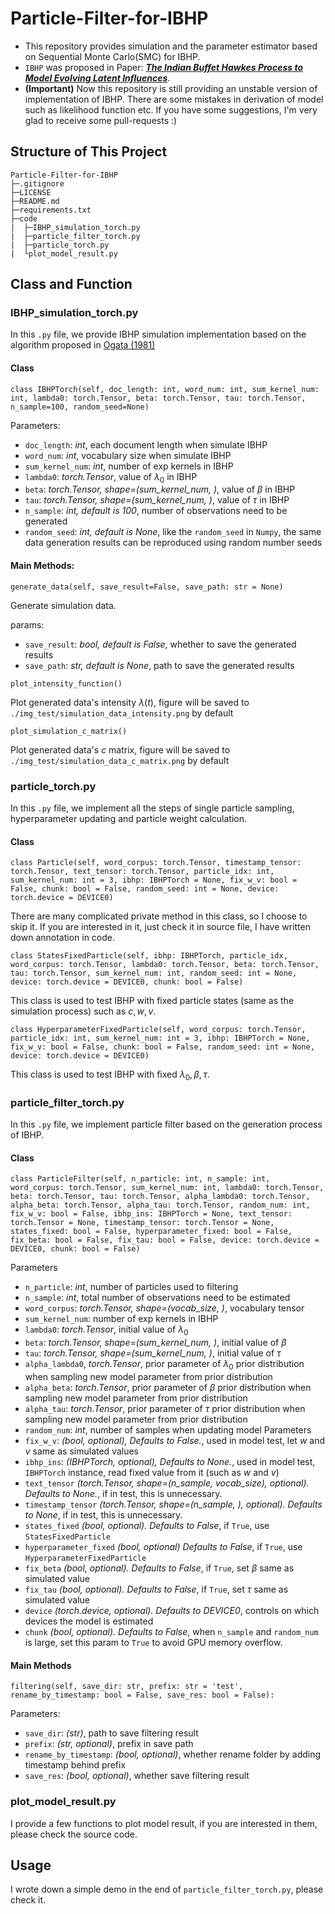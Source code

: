 # Particle-Filter-for-IBHP

- This repository provides simulation and the parameter estimator based on Sequential Monte Carlo(SMC) for IBHP.
- `IBHP` was proposed in Paper: [***The Indian Buffet Hawkes Process to Model Evolving Latent Influences***](http://auai.org/uai2018/proceedings/papers/289.pdf).
- **(Important)** Now this repository is still providing an unstable version of implementation of IBHP. There are some mistakes in derivation of model such as likelihood function etc. If you have some suggestions, I'm very glad to receive some pull-requests :)

## Structure of This Project
    Particle-Filter-for-IBHP
    ├─.gitignore
    ├─LICENSE
    ├─README.md
    ├─requirements.txt
    ├─code
    |  ├─IBHP_simulation_torch.py
    |  ├─particle_filter_torch.py
    |  ├─particle_torch.py
    |  └plot_model_result.py

## Class and Function

### IBHP_simulation_torch.py

In this `.py` file, we provide IBHP simulation implementation based on the algorithm proposed in [Ogata (1981)](https://ieeexplore.ieee.org/abstract/document/1056305)

#### Class

`class IBHPTorch(self,
                 doc_length: int,
                 word_num: int,
                 sum_kernel_num: int,
                 lambda0: torch.Tensor,
                 beta: torch.Tensor,
                 tau: torch.Tensor,
                 n_sample=100,
                 random_seed=None)`

Parameters: 
- `doc_length`: *int*, each document length when simulate IBHP
- `word_num`: *int*, vocabulary size when simulate IBHP
- `sum_kernel_num`: *int*, number of exp kernels in IBHP
- `lambda0`: *torch.Tensor*, value of $\lambda_0$ in IBHP
- `beta`: *torch.Tensor, shape=(sum_kernel_num, )*, value of $\beta$ in IBHP
- `tau`: *torch.Tensor, shape=(sum_kernel_num, )*, value of $\tau$ in IBHP
- `n_sample`: *int, default is 100*, number of observations need to be generated
- `random_seed`: *int, default is None*, like the `random_seed` in `Numpy`, the same data generation results can be reproduced using random number seeds

#### Main Methods:

`generate_data(self, save_result=False, save_path: str = None)`

Generate simulation data.

params:
- `save_result`: *bool, default is False*, whether to save the generated results
- `save_path`: *str, default is None*, path to save the generated results

`plot_intensity_function()`

Plot generated data's intensity $\lambda(t)$, figure will be saved to `./img_test/simulation_data_intensity.png` by default

`plot_simulation_c_matrix()`

Plot generated data's $c$ matrix, figure will be saved to `./img_test/simulation_data_c_matrix.png` by default

### particle_torch.py

In this `.py` file, we implement all the steps of single particle sampling, hyperparameter updating and particle weight calculation.

#### Class

`class Particle(self,
        word_corpus: torch.Tensor,
        timestamp_tensor: torch.Tensor,
        text_tensor: torch.Tensor,
        particle_idx: int,
        sum_kernel_num: int = 3,
        ibhp: IBHPTorch = None,
        fix_w_v: bool = False,
        chunk: bool = False,
        random_seed: int = None,
        device: torch.device = DEVICE0)`

There are many complicated private method in this class, so I choose to skip it. If you are interested in it, just check it in source file, I have written down annotation in code.

`class StatesFixedParticle(self,
                 ibhp: IBHPTorch,
                 particle_idx,
                 word_corpus: torch.Tensor,
                 lambda0: torch.Tensor,
                 beta: torch.Tensor,
                 tau: torch.Tensor,
                 sum_kernel_num: int,
                 random_seed: int = None,
                 device: torch.device = DEVICE0,
                 chunk: bool = False)`

This class is used to test IBHP with fixed particle states (same as the simulation process) such as $c, w, v$.

`class HyperparameterFixedParticle(self,
                 word_corpus: torch.Tensor,
                 particle_idx: int,
                 sum_kernel_num: int = 3,
                 ibhp: IBHPTorch = None,
                 fix_w_v: bool = False,
                 chunk: bool = False,
                 random_seed: int = None,
                 device: torch.device = DEVICE0)`

This class is used to test IBHP with fixed $\lambda_0, \beta, \tau$.

### particle_filter_torch.py

In this `.py` file, we implement particle filter based on the generation process of IBHP.

#### Class

`class ParticleFilter(self,
                 n_particle: int,
                 n_sample: int,
                 word_corpus: torch.Tensor,
                 sum_kernel_num: int,
                 lambda0: torch.Tensor,
                 beta: torch.Tensor,
                 tau: torch.Tensor,
                 alpha_lambda0: torch.Tensor,
                 alpha_beta: torch.Tensor,
                 alpha_tau: torch.Tensor,
                 random_num: int,
                 fix_w_v: bool = False,
                 ibhp_ins: IBHPTorch = None,
                 text_tensor: torch.Tensor = None,
                 timestamp_tensor: torch.Tensor = None,
                 states_fixed: bool = False,
                 hyperparameter_fixed: bool = False,
                 fix_beta: bool = False,
                 fix_tau: bool = False,
                 device: torch.device = DEVICE0,
                 chunk: bool = False)`

Parameters
- `n_particle`: *int*, number of particles used to filtering
- `n_sample`: *int*, total number of observations need to be estimated
- `word_corpus`: *torch.Tensor, shape=(vocab_size, )*, vocabulary tensor
- `sum_kernel_num`: number of exp kernels in IBHP
- `lambda0`: *torch.Tensor*, initial value of $\lambda_0$
- `beta`: *torch.Tensor, shape=(sum_kernel_num, )*, initial value of $\beta$
- `tau`: *torch.Tensor, shape=(sum_kernel_num, )*, initial value of $\tau$
- `alpha_lambda0`, *torch.Tensor*, prior parameter of $\lambda_0$ prior distribution when sampling new model parameter from prior distribution
- `alpha_beta`: *torch.Tensor*, prior parameter of $\beta$ prior distribution when sampling new model parameter from prior distribution
- `alpha_tau`: *torch.Tensor*, prior parameter of $\tau$ prior distribution when sampling new model parameter from prior distribution
- `random_num`: *int*, number of samples when updating model Parameters
- `fix_w_v`: *(bool, optional), Defaults to False.*, used in model test, let $w$ and $v$ same as simulated values
- `ibhp_ins`: *(IBHPTorch, optional), Defaults to None.*, used in model test, `IBHPTorch` instance, read fixed value from it (such as $w$ and $v$)
- `text_tensor` *(torch.Tensor, shape=(n_sample, vocab_size), optional). Defaults to None.*, if in test, this is unnecessary.
- `timestamp_tensor` *(torch.Tensor, shape=(n_sample, ), optional). Defaults to None*, if in test, this is unnecessary.
- `states_fixed` *(bool, optional). Defaults to False*, if `True`, use `StatesFixedParticle`
- `hyperparameter_fixed` *(bool, optional) Defaults to False*, if `True`, use `HyperparameterFixedParticle`
- `fix_beta` *(bool, optional). Defaults to False*, if `True`, set $\beta$ same as simulated value
- `fix_tau` *(bool, optional). Defaults to False*, if `True`, set $\tau$ same as simulated value
- `device` *(torch.device, optional). Defaults to DEVICE0*, controls on which devices the model is estimated
- `chunk` *(bool, optional). Defaults to False*, when `n_sample` and `random_num` is large, set this param to `True` to avoid GPU memory overflow.

#### Main Methods

`filtering(self,
                  save_dir: str,
                  prefix: str = 'test',
                  rename_by_timestamp: bool = False,
                  save_res: bool = False):`

Parameters:
- `save_dir`: *(str)*, path to save filtering result
- `prefix`: *(str, optional)*, prefix in save path
- `rename_by_timestamp`: *(bool, optional)*, whether rename folder by adding timestamp behind prefix
- `save_res`: *(bool, optional)*, whether save filtering result

### plot_model_result.py

I provide a few functions to plot model result, if you are interested in them, please check the source code.

## Usage

I wrote down a simple demo in the end of `particle_filter_torch.py`, please check it.
